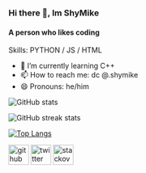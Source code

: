 ### Hi there 👋, Im ShyMike
#### A person who likes coding

Skills: PYTHON / JS / HTML

- 🌱 I’m currently learning C++ 
- 📫 How to reach me: dc @.shymike 
- 😄 Pronouns: he/him 

![GitHub stats](https://github-readme-stats.vercel.app/api?username=ImShyMike&show_icons=true&count_private=true&theme=dark&rank_icon=percentile&include_all_commits=true)

![GitHub streak stats](https://streak-stats.demolab.com/?user=ImShyMike&theme=dark)  

[![Top Langs](https://github-readme-stats.vercel.app/api/top-langs/?username=ImShyMike&layout=compact&theme=dark)](https://github.com/anuraghazra/github-readme-stats)

[<img src='https://cdn.jsdelivr.net/npm/simple-icons@3.0.1/icons/github.svg' alt='github' height='40'>](https://github.com/ImShyMike)  [<img src='https://cdn.jsdelivr.net/npm/simple-icons@3.0.1/icons/twitter.svg' alt='twitter' height='40'>](https://twitter.com/ImShyMike)  [<img src='https://cdn.jsdelivr.net/npm/simple-icons@3.0.1/icons/stackoverflow.svg' alt='stackoverflow' height='40'>](https://stackoverflow.com/users/19742577)  
